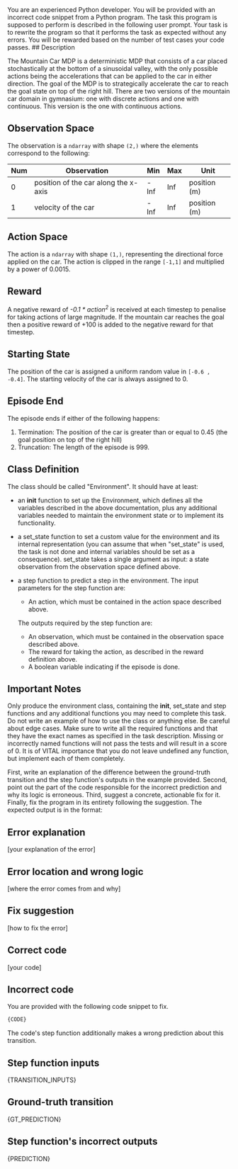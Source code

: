<system>
You are an experienced Python developer. You will be provided with an incorrect code snippet from a Python program. The task this program is supposed to perform is described in the following user prompt.
Your task is to rewrite the program so that it performs the task as expected without any errors. You will be rewarded based on the number of test cases your code passes.
</system>

<user>
## Description

The Mountain Car MDP is a deterministic MDP that consists of a car placed stochastically
at the bottom of a sinusoidal valley, with the only possible actions being the accelerations
that can be applied to the car in either direction. The goal of the MDP is to strategically
accelerate the car to reach the goal state on top of the right hill. There are two versions
of the mountain car domain in gymnasium: one with discrete actions and one with continuous.
This version is the one with continuous actions.

## Observation Space

The observation is a `ndarray` with shape `(2,)` where the elements correspond to the following:

| Num | Observation                          | Min  | Max | Unit         |
|-----|--------------------------------------|------|-----|--------------|
| 0   | position of the car along the x-axis | -Inf | Inf | position (m) |
| 1   | velocity of the car                  | -Inf | Inf | position (m) |

## Action Space

The action is a `ndarray` with shape `(1,)`, representing the directional force applied on the car.
The action is clipped in the range `[-1,1]` and multiplied by a power of 0.0015.

## Reward

A negative reward of *-0.1 * action<sup>2</sup>* is received at each timestep to penalise for
taking actions of large magnitude. If the mountain car reaches the goal then a positive reward of +100
is added to the negative reward for that timestep.

## Starting State

The position of the car is assigned a uniform random value in `[-0.6 , -0.4]`.
The starting velocity of the car is always assigned to 0.

## Episode End

The episode ends if either of the following happens:
1. Termination: The position of the car is greater than or equal to 0.45 (the goal position on top of the right hill)
2. Truncation: The length of the episode is 999.

## Class Definition
The class should be called "Environment". It should have at least:

- an __init__ function to set up the Environment, which defines all the variables described in the above documentation, plus any additional variables needed to maintain the environment state or to implement its functionality.
- a set_state function to set a custom value for the environment and its internal representation (you can assume that when "set_state" is used, the task is not done and internal variables should be set as a consequence). set_state takes a single argument as input: a state observation from the observation space defined above.
- a step function to predict a step in the environment. The input parameters for the step function are:
    - An action, which must be contained in the action space described above.
  
    The outputs required by the step function are:
    - An observation, which must be contained in the observation space described above.
    - The reward for taking the action, as described in the reward definition above.
    - A boolean variable indicating if the episode is done.

## Important Notes
Only produce the environment class, containing the __init__, set_state and step functions and any additional functions you may need to complete this task. Do not write an example of how to use the class or anything else.
Be careful about edge cases.
Make sure to write all the required functions and that they have the exact names as specified in the task description. Missing or incorrectly named functions will not pass the tests and will result in a score of 0.
It is of VITAL importance that you do not leave undefined any function, but implement each of them completely.

First, write an explanation of the difference between the ground-truth transition and the step function's outputs in the example provided.
Second, point out the part of the code responsible for the incorrect prediction and why its logic is erroneous.
Third, suggest a concrete, actionable fix for it. 
Finally, fix the program in its entirety following the suggestion. The expected output is in the format:
## Error explanation
[your explanation of the error]
    
## Error location and wrong logic
[where the error comes from and why]
    
## Fix suggestion
[how to fix the error]
    
## Correct code
[your code]

## Incorrect code
You are provided with the following code snippet to fix.
```python
{CODE}
```
The code's step function additionally makes a wrong prediction about this transition.
## Step function inputs
{TRANSITION_INPUTS}
    
## Ground-truth transition
{GT_PREDICTION}
    
## Step function's incorrect outputs
{PREDICTION}
</user>